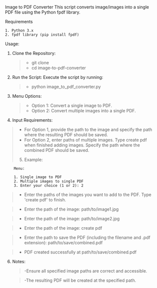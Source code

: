 Image to PDF Converter
This script converts image/images into a single PDF file using the Python fpdf library.

Requirements

    1. Python 3.x
    2. fpdf library (pip install fpdf)

Usage:

1. Clone the Repository:

   > - git clone <repository-url>
   > - cd image-to-pdf-converter

2. Run the Script:
   Execute the script by running:
   > - python image_to_pdf_converter.py
3. Menu Options:
   > - Option 1: Convert a single image to PDF.
   > - Option 2: Convert multiple images into a single PDF.
4. Input Requirements:

> - For Option 1, provide the path to the image and specify the path where the resulting PDF should be saved.
> - For Option 2, enter paths of multiple images. Type create pdf when finished adding images. Specify the path where the combined PDF should be saved.
>
> 5. Example:

        Menu:

        1. Single image to PDF
        2. Multiple images to single PDF
        3. Enter your choice (1 or 2): 2

> - Enter the paths of the images you want to add to the PDF. Type 'create pdf' to finish.

> - Enter the path of the image: path/to/image1.jpg

> - Enter the path of the image: path/to/image2.jpg

> - Enter the path of the image: create pdf

> - Enter the path to save the PDF (including the filename and .pdf extension): path/to/save/combined.pdf

> - PDF created successfully at path/to/save/combined.pdf

6. Notes:

   > -Ensure all specified image paths are correct and accessible.

   > -The resulting PDF will be created at the specified path.
